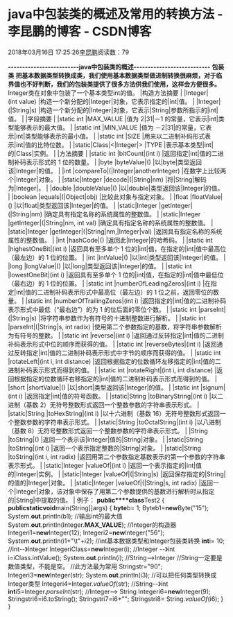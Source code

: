 
# java中包装类的概述及常用的转换方法 - 李昆鹏的博客 - CSDN博客


2018年03月16日 17:25:26[李昆鹏](https://me.csdn.net/weixin_41547486)阅读数：79


**-------------------------java中包装类的概述---------------------------**
**包装类**
**把基本数据类型转换成类，我们使用基本数据类型做进制转换很麻烦，对于临界值也不好判断，我们的包装类提供了很多方法供我们使用，这样会方便很多。**
Integer类在对象中包装了一个基本类型int的值。
|构造方法摘要
|
|Integer|(int value)
|构造一个新分配的|Integer|对象，它表示指定的|int|值。
|
|Integer|(|String|s)
|构造一个新分配的|Integer|对象，它表示|String|参数所指示的|int|值。
|
|字段摘要
|
|static int
|MAX_VALUE
|值为 2|31|－1 的常量，它表示|int|类型能够表示的最大值。
|
|static int
|MIN_VALUE
|值为 －2|31|的常量，它表示|int|类型能够表示的最小值。
|
|static int
|SIZE
|用来以二进制补码形式表示|int|值的比特位数。
|
|static|Class|<|Integer|>
|TYPE
|表示基本类型|int|的|Class|实例。
|
|方法摘要
|
|static int
|bitCount|(int i)
|返回指定|int|值的二进制补码表示形式的 1 位的数量。
|
|byte
|byteValue|()
|以|byte|类型返回该|Integer|的值。
|
|int
|compareTo|(|Integer|anotherInteger)
|在数字上比较两个|Integer|对象。
|
|static|Integer
|decode|(|String|nm)
|将|String|解码为|Integer|。
|
|double
|doubleValue|()
|以|double|类型返回该|Integer|的值。
|
|boolean
|equals|(|Object|obj)
|比较此对象与指定对象。
|
|float
|floatValue|()
|以|float|类型返回该|Integer|的值。
|
|static|Integer
|getInteger|(|String|nm)
|确定具有指定名称的系统属性的整数值。
|
|static|Integer
|getInteger|(|String|nm, int val)
|确定具有指定名称的系统属性的整数值。
|
|static|Integer
|getInteger|(|String|nm,|Integer|val)
|返回具有指定名称的系统属性的整数值。
|
|int
|hashCode|()
|返回此|Integer|的哈希码。
|
|static int
|highestOneBit|(int i)
|返回具有至多单个 1 位的|int|值，在指定的|int|值中最高位（最左边）的 1 位的位置。
|
|int
|intValue|()
|以|int|类型返回该|Integer|的值。
|
|long
|longValue|()
|以|long|类型返回该|Integer|的值。
|
|static int
|lowestOneBit|(int i)
|返回具有至多单个 1 位的|int|值，在指定的|int|值中最低位（最右边）的 1 位的位置。
|
|static int
|numberOfLeadingZeros|(int i)
|在指定|int|值的二进制补码表示形式中最高位（最左边）的 1  位之前，返回零位的数量。
|
|static int
|numberOfTrailingZeros|(int i)
|返回指定的|int|值的二进制补码表示形式中最低（“最右边”）的为 1 的位后面的零位个数。
|
|static int
|parseInt|(|String|s)
|将字符串参数作为有符号的十进制整数进行解析。
|
|static int
|parseInt|(|String|s, int radix)
|使用第二个参数指定的基数，将字符串参数解析为有符号的整数。
|
|static int
|reverse|(int i)
|返回通过反转指定|int|值的二进制补码表示形式中位的顺序而获得的值。
|
|static int
|reverseBytes|(int i)
|返回通过反转指定|int|值的二进制补码表示形式中字节的顺序而获得的值。
|
|static int
|rotateLeft|(int i, int distance)
|返回根据指定的位数循环左移指定的|int|值的二进制补码表示形式而得到的值。
|
|static int
|rotateRight|(int i, int distance)
|返回根据指定的位数循环右移指定的|int|值的二进制补码表示形式而得到的值。
|
|short
|shortValue|()
|以|short|类型返回该|Integer|的值。
|
|static int
|signum|(int i)
|返回指定|int|值的符号函数。
|
|static|String
|toBinaryString|(int i)
|以二进制（基数 2）无符号整数形式返回一个整数参数的字符串表示形式。
|
|static|String
|toHexString|(int i)
|以十六进制（基数 16）无符号整数形式返回一个整数参数的字符串表示形式。
|
|static|String
|toOctalString|(int i)
|以八进制（基数 8）无符号整数形式返回一个整数参数的字符串表示形式。
|
|String
|toString|()
|返回一个表示该|Integer|值的|String|对象。
|
|static|String
|toString|(int i)
|返回一个表示指定整数的|String|对象。
|
|static|String
|toString|(int i, int radix)
|返回用第二个参数指定基数表示的第一个参数的字符串表示形式。
|
|static|Integer
|valueOf|(int i)
|返回一个表示指定的|int|值的|Integer|实例。
|
|static|Integer
|valueOf|(|String|s)
|返回保存指定的|String|的值的|Integer|对象。
|
|static|Integer
|valueOf|(|String|s, int radix)
|返回一个|Integer|对象，该对象中保存了用第二个参数提供的基数进行解析时从指定的|String|中提取的值。
|
例子：
**public****class**Test2 {
**public****static****void**main(String[]args) {
**byte**b= 1;
Byteb1=**new**Byte("15");
System.**out**.println(b1);
//输出int的最大值
System.**out**.println(Integer.**MAX_VALUE**);
//Integer的构造器
Integeri1=**new**Integer(12);
Integeri2=**new**Integer("56");
System.**out**.println(i1+"\t"+i2);
//int基本数据类型和Integer包装类转换
**int**i= 10;
//int--》Integer
IntegeriClass=**new**Integer(i);
//Integer --》int
i=iClass.intValue();
System.**out**.println(i);
//String-->Integer
//String一定要是数值类型，不能是空。
//此方法最为常用
Stringstr="90";
Integeri3=**new**Integer(str);
System.**out**.println(i3);
//可以把任何类型转换成Integer类型
Integeri4=Integer.*valueOf*(str);
//String--》int
**int**i5=Integer.*parseInt*(str);
//Integer--> String
Integeri6=**new**Integer(9);
Stringstri6=i6.toString();
Stringstri7=i6+"";
Stringstri8= String.*valueOf*(i6);
}
}

